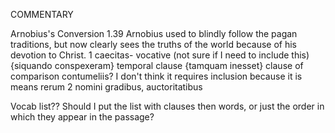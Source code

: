 COMMENTARY

Arnobius's Conversion
1.39
Arnobius used to blindly follow the pagan traditions, but now clearly sees the truths of the world because of his devotion to Christ.
1
caecitas- vocative (not sure if I need to include this)
{siquando conspexeram} temporal clause
{tamquam inesset} clause of comparison
contumeliis? I don't think it requires inclusion because it is means
rerum
2
nomini
gradibus, auctoritatibus

Vocab list??
Should I put the list with clauses then words, or just the order in which they appear in the passage?
